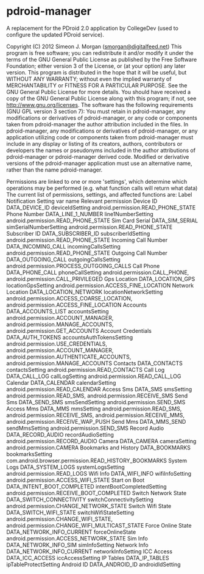 pdroid-manager
==============

A replacement for the PDroid 2.0 application by CollegeDev (used to configure the updated
PDroid service). 


Copyright (C) 2012 Simeon J. Morgan (smorgan@digitalfeed.net)
This program is free software; you can redistribute it and/or modify it under
the terms of the GNU General Public License as published by the Free Software
Foundation; either version 3 of the License, or (at your option) any later version.
This program is distributed in the hope that it will be useful, but WITHOUT ANY
WARRANTY; without even the implied warranty of MERCHANTABILITY or FITNESS FOR A
PARTICULAR PURPOSE. See the GNU General Public License for more details.
You should have received a copy of the GNU General Public License along with
this program; if not, see <http://www.gnu.org/licenses>.
The software has the following requirements (GNU GPL version 3 section 7):
You must retain in pdroid-manager, any modifications or derivatives of
pdroid-manager, or any code or components taken from pdroid-manager the author
attribution included in the files.
In pdroid-manager, any modifications or derivatives of pdroid-manager, or any
application utilizing code or components taken from pdroid-manager must include
in any display or listing of its creators, authors, contributors or developers
the names or pseudonyms included in the author attributions of pdroid-manager
or pdroid-manager derived code.
Modified or derivative versions of the pdroid-manager application must use an
alternative name, rather than the name pdroid-manager.


Permissions are linked to one or more 'settings', which determine which operations may be performed (e.g. what function calls will return what data)
The current list of permissions, settings, and affected functions are:
Label					Notification			Setting var name			Relevant permission
Device ID				DATA_DEVICE_ID			deviceIdSetting				android.permission.READ_PHONE_STATE
Phone Number			DATA_LINE_1_NUMBER		line1NumberSetting			android.permission.READ_PHONE_STATE
Sim Card Serial			DATA_SIM_SERIAL			simSerialNumberSetting		android.permission.READ_PHONE_STATE
Subscriber ID			DATA_SUBSCRIBER_ID		subscriberIdSetting			android.permission.READ_PHONE_STATE
Incoming Call Number	DATA_INCOMING_CALL		incomingCallsSetting		android.permission.READ_PHONE_STATE
Outgoing Call Number	DATA_OUTGOING_CALL		outgoingCallsSetting		android.permission.PROCESS_OUTGOING_CALLS 
Call Phone				DATA_PHONE_CALL			phoneCallSetting			android.permission.CALL_PHONE, android.permission.CALL_PRIVILEGED
Gps Location			DATA_LOCATION_GPS		locationGpsSetting			android.permission.ACCESS_FINE_LOCATION
Network Location		DATA_LOCATION_NETWORK	locationNetworkSetting		android.permission.ACCESS_COARSE_LOCATION, android.permission.ACCESS_FINE_LOCATION
Accounts				DATA_ACCOUNTS_LIST		accountsSetting				android.permission.ACCOUNT_MANAGER, android.permission.MANAGE_ACCOUNTS, android.permission.GET_ACCOUNTS
Account Credentials		DATA_AUTH_TOKENS		accountsAuthTokensSetting	android.permission.USE_CREDENTIALS, android.permission.ACCOUNT_MANAGER, android.permission.AUTHENTICATE_ACCOUNTS, android.permission.MANAGE_ACCOUNTS
Contacts				DATA_CONTACTS			contactsSetting				android.permission.READ_CONTACTS
Call Log				DATA_CALL_LOG			callLogSetting				android.permission.READ_CALL_LOG
Calendar				DATA_CALENDAR			calendarSetting				android.permission.READ_CALENDAR
Access Sms				DATA_SMS				smsSetting					android.permission.READ_SMS, android.permission.RECEIVE_SMS
Send Sms				DATA_SEND_SMS			smsSendSetting				android.permission.SEND_SMS
Access Mms				DATA_MMS				mmsSetting					android.permission.READ_SMS, android.permission.RECEIVE_SMS, android.permission.RECEIVE_MMS, android.permission.RECEIVE_WAP_PUSH
Send Mms				DATA_MMS_SEND			sendMmsSetting				android.permission.SEND_SMS
Record Audio			DATA_RECORD_AUDIO		recordAudioSetting			android.permission.RECORD_AUDIO
Camera					DATA_CAMERA				cameraSetting				android.permission.CAMERA
Bookmarks and History	DATA_BOOKMARKS			bookmarksSetting			com.android.browser.permission.READ_HISTORY_BOOKMARKS
System Logs				DATA_SYSTEM_LOGS		systemLogsSetting			android.permission.READ_LOGS
Wifi Info				DATA_WIFI_INFO			wifiInfoSetting				android.permission.ACCESS_WIFI_STATE
Start on Boot			DATA_INTENT_BOOT_COMPLETED intentBootCompletedSetting	android.permission.RECEIVE_BOOT_COMPLETED
Switch Network State	DATA_SWITCH_CONNECTIVITY	switchConnectivitySetting	android.permission.CHANGE_NETWORK_STATE
Switch Wifi State		DATA_SWITCH_WIFI_STATE	switchWifiStateSetting		android.permission.CHANGE_WIFI_STATE, android.permission.CHANGE_WIFI_MULTICAST_STATE
Force Online State		DATA_NETWORK_INFO_CURRENT	forceOnlineState		android.permission.ACCESS_NETWORK_STATE
Sim Info				DATA_NETWORK_INFO_SIM	simInfoSetting
Network Info			DATA_NETWORK_INFO_CURRENT	networkInfoSetting 
ICC Access				DATA_ICC_ACCESS			iccAccessSetting
IP Tables				DATA_IP_TABLES			ipTableProtectSetting
Android ID				DATA_ANDROID_ID			androidIdSetting